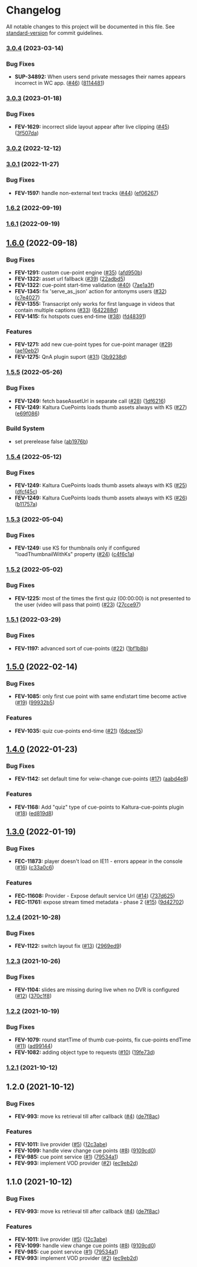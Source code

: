 # Changelog

All notable changes to this project will be documented in this file. See [standard-version](https://github.com/conventional-changelog/standard-version) for commit guidelines.

### [3.0.4](https://github.com/kaltura/playkit-js-kaltura-cuepoints/compare/v3.0.3...v3.0.4) (2023-03-14)


### Bug Fixes

* **SUP-34892:** When users send private messages their names appears incorrect in WC app. ([#46](https://github.com/kaltura/playkit-js-kaltura-cuepoints/issues/46)) ([8114481](https://github.com/kaltura/playkit-js-kaltura-cuepoints/commit/8114481))



### [3.0.3](https://github.com/kaltura/playkit-js-kaltura-cuepoints/compare/v3.0.2...v3.0.3) (2023-01-18)


### Bug Fixes

* **FEV-1629:** incorrect slide layout appear after live clipping ([#45](https://github.com/kaltura/playkit-js-kaltura-cuepoints/issues/45)) ([3f507da](https://github.com/kaltura/playkit-js-kaltura-cuepoints/commit/3f507da))



### [3.0.2](https://github.com/kaltura/playkit-js-kaltura-cuepoints/compare/v3.0.1...v3.0.2) (2022-12-12)



### [3.0.1](https://github.com/kaltura/playkit-js-kaltura-cuepoints/compare/v3.0.0...v3.0.1) (2022-11-27)


### Bug Fixes

* **FEV-1597:** handle non-external text tracks ([#44](https://github.com/kaltura/playkit-js-kaltura-cuepoints/issues/44)) ([ef06267](https://github.com/kaltura/playkit-js-kaltura-cuepoints/commit/ef06267))



### [1.6.2](https://github.com/kaltura/playkit-js-kaltura-cuepoints/compare/v1.6.1...v1.6.2) (2022-09-19)



### [1.6.1](https://github.com/kaltura/playkit-js-kaltura-cuepoints/compare/v1.6.0...v1.6.1) (2022-09-19)



## [1.6.0](https://github.com/kaltura/playkit-js-kaltura-cuepoints/compare/v1.5.5...v1.6.0) (2022-09-18)


### Bug Fixes

* **FEV-1291:** custom cue-point engine ([#35](https://github.com/kaltura/playkit-js-kaltura-cuepoints/issues/35)) ([afd950b](https://github.com/kaltura/playkit-js-kaltura-cuepoints/commit/afd950b))
* **FEV-1322:** asset url fallback ([#39](https://github.com/kaltura/playkit-js-kaltura-cuepoints/issues/39)) ([22adbd5](https://github.com/kaltura/playkit-js-kaltura-cuepoints/commit/22adbd5))
* **FEV-1322:** cue-point start-time validation ([#40](https://github.com/kaltura/playkit-js-kaltura-cuepoints/issues/40)) ([7ae1a3f](https://github.com/kaltura/playkit-js-kaltura-cuepoints/commit/7ae1a3f))
* **FEV-1345:** fix 'serve_as_json' action for antonyms users ([#32](https://github.com/kaltura/playkit-js-kaltura-cuepoints/issues/32)) ([c7e4027](https://github.com/kaltura/playkit-js-kaltura-cuepoints/commit/c7e4027))
* **FEV-1355:** Transacript only works for first language in videos that contain multiple captions ([#33](https://github.com/kaltura/playkit-js-kaltura-cuepoints/issues/33)) ([642288d](https://github.com/kaltura/playkit-js-kaltura-cuepoints/commit/642288d))
* **FEV-1415:** fix hotspots cues end-time ([#38](https://github.com/kaltura/playkit-js-kaltura-cuepoints/issues/38)) ([fd48391](https://github.com/kaltura/playkit-js-kaltura-cuepoints/commit/fd48391))


### Features

* **FEV-1271:** add new cue-point types for cue-point manager ([#29](https://github.com/kaltura/playkit-js-kaltura-cuepoints/issues/29)) ([ae10eb2](https://github.com/kaltura/playkit-js-kaltura-cuepoints/commit/ae10eb2))
* **FEV-1275:** QnA plugin suport ([#31](https://github.com/kaltura/playkit-js-kaltura-cuepoints/issues/31)) ([3b9238d](https://github.com/kaltura/playkit-js-kaltura-cuepoints/commit/3b9238d))



### [1.5.5](https://github.com/kaltura/playkit-js-kaltura-cuepoints/compare/v1.5.4...v1.5.5) (2022-05-26)


### Bug Fixes

* **FEV-1249:** fetch baseAssetUrl in separate call ([#28](https://github.com/kaltura/playkit-js-kaltura-cuepoints/issues/28)) ([1df6216](https://github.com/kaltura/playkit-js-kaltura-cuepoints/commit/1df6216))
* **FEV-1249:** Kaltura CuePoints loads thumb assets always with KS ([#27](https://github.com/kaltura/playkit-js-kaltura-cuepoints/issues/27)) ([e69f086](https://github.com/kaltura/playkit-js-kaltura-cuepoints/commit/e69f086))


### Build System

* set prerelease false ([ab1976b](https://github.com/kaltura/playkit-js-kaltura-cuepoints/commit/ab1976b))



### [1.5.4](https://github.com/kaltura/playkit-js-kaltura-cuepoints/compare/v1.5.3...v1.5.4) (2022-05-12)


### Bug Fixes

* **FEV-1249:** Kaltura CuePoints loads thumb assets always with KS ([#25](https://github.com/kaltura/playkit-js-kaltura-cuepoints/issues/25)) ([dfcf45c](https://github.com/kaltura/playkit-js-kaltura-cuepoints/commit/dfcf45c))
* **FEV-1249:** Kaltura CuePoints loads thumb assets always with KS ([#26](https://github.com/kaltura/playkit-js-kaltura-cuepoints/issues/26)) ([b11757a](https://github.com/kaltura/playkit-js-kaltura-cuepoints/commit/b11757a))



### [1.5.3](https://github.com/kaltura/playkit-js-kaltura-cuepoints/compare/v1.5.2...v1.5.3) (2022-05-04)


### Bug Fixes

* **FEV-1249:** use KS for thumbnails only if configured "loadThumbnailWithKs" property ([#24](https://github.com/kaltura/playkit-js-kaltura-cuepoints/issues/24)) ([c4f6c1a](https://github.com/kaltura/playkit-js-kaltura-cuepoints/commit/c4f6c1a))



### [1.5.2](https://github.com/kaltura/playkit-js-kaltura-cuepoints/compare/v1.5.1...v1.5.2) (2022-05-02)


### Bug Fixes

* **FEV-1225:** most of the times the first quiz (00:00:00) is not presented to the user (video will pass that point) ([#23](https://github.com/kaltura/playkit-js-kaltura-cuepoints/issues/23)) ([27cce97](https://github.com/kaltura/playkit-js-kaltura-cuepoints/commit/27cce97))



### [1.5.1](https://github.com/kaltura/playkit-js-kaltura-cuepoints/compare/v1.5.0...v1.5.1) (2022-03-29)


### Bug Fixes

* **FEV-1197:** advanced sort of cue-points ([#22](https://github.com/kaltura/playkit-js-kaltura-cuepoints/issues/22)) ([1bf1b8b](https://github.com/kaltura/playkit-js-kaltura-cuepoints/commit/1bf1b8b))



## [1.5.0](https://github.com/kaltura/playkit-js-kaltura-cuepoints/compare/v1.4.0...v1.5.0) (2022-02-14)


### Bug Fixes

* **FEV-1085:** only first cue point with same end\start time become active  ([#19](https://github.com/kaltura/playkit-js-kaltura-cuepoints/issues/19)) ([99932b5](https://github.com/kaltura/playkit-js-kaltura-cuepoints/commit/99932b5))


### Features

* **FEV-1035:** quiz cue-points end-time ([#21](https://github.com/kaltura/playkit-js-kaltura-cuepoints/issues/21)) ([6dcee15](https://github.com/kaltura/playkit-js-kaltura-cuepoints/commit/6dcee15))



## [1.4.0](https://github.com/kaltura/playkit-js-kaltura-cuepoints/compare/v1.3.0...v1.4.0) (2022-01-23)


### Bug Fixes

* **FEV-1142:** set default time for veiw-change cue-points ([#17](https://github.com/kaltura/playkit-js-kaltura-cuepoints/issues/17)) ([aabd4e8](https://github.com/kaltura/playkit-js-kaltura-cuepoints/commit/aabd4e8))


### Features

* **FEV-1168:** Add "quiz" type of cue-points to Kaltura-cue-points plugin ([#18](https://github.com/kaltura/playkit-js-kaltura-cuepoints/issues/18)) ([ed819d8](https://github.com/kaltura/playkit-js-kaltura-cuepoints/commit/ed819d8))



## [1.3.0](https://github.com/kaltura/playkit-js-kaltura-cuepoints/compare/v1.2.4...v1.3.0) (2022-01-19)


### Bug Fixes

* **FEC-11873:** player doesn't load on IE11 - errors appear in the console ([#16](https://github.com/kaltura/playkit-js-kaltura-cuepoints/issues/16)) ([c33a0c6](https://github.com/kaltura/playkit-js-kaltura-cuepoints/commit/c33a0c6))


### Features

* **FEC-11608:** Provider - Expose default service Url ([#14](https://github.com/kaltura/playkit-js-kaltura-cuepoints/issues/14)) ([737d625](https://github.com/kaltura/playkit-js-kaltura-cuepoints/commit/737d625))
* **FEC-11761:** expose stream timed metadata - phase 2 ([#15](https://github.com/kaltura/playkit-js-kaltura-cuepoints/issues/15)) ([9d42702](https://github.com/kaltura/playkit-js-kaltura-cuepoints/commit/9d42702))



### [1.2.4](https://github.com/kaltura/playkit-js-kaltura-cuepoints/compare/v1.2.3...v1.2.4) (2021-10-28)


### Bug Fixes

* **FEV-1122:** switch layout fix ([#13](https://github.com/kaltura/playkit-js-kaltura-cuepoints/issues/13)) ([2969ed9](https://github.com/kaltura/playkit-js-kaltura-cuepoints/commit/2969ed9))



### [1.2.3](https://github.com/kaltura/playkit-js-kaltura-cuepoints/compare/v1.2.2...v1.2.3) (2021-10-26)


### Bug Fixes

* **FEV-1104:** slides are missing during live when no DVR is configured ([#12](https://github.com/kaltura/playkit-js-kaltura-cuepoints/issues/12)) ([370c1f8](https://github.com/kaltura/playkit-js-kaltura-cuepoints/commit/370c1f8))



### [1.2.2](https://github.com/kaltura/playkit-js-kaltura-cuepoints/compare/v1.2.1...v1.2.2) (2021-10-19)


### Bug Fixes

* **FEV-1079:** round startTime of thumb cue-points, fix cue-points endTime ([#11](https://github.com/kaltura/playkit-js-kaltura-cuepoints/issues/11)) ([ad99144](https://github.com/kaltura/playkit-js-kaltura-cuepoints/commit/ad99144))
* **FEV-1082:** adding object type to requests ([#10](https://github.com/kaltura/playkit-js-kaltura-cuepoints/issues/10)) ([19fe73d](https://github.com/kaltura/playkit-js-kaltura-cuepoints/commit/19fe73d))



### [1.2.1](https://github.com/kaltura/playkit-js-kaltura-cuepoints/compare/v1.2.0...v1.2.1) (2021-10-12)



## 1.2.0 (2021-10-12)


### Bug Fixes

* **FEV-993:** move ks retrieval till after callback ([#4](https://github.com/kaltura/playkit-js-kaltura-cuepoints/issues/4)) ([de7f8ac](https://github.com/kaltura/playkit-js-kaltura-cuepoints/commit/de7f8ac))


### Features

* **FEV-1011:** live provider ([#5](https://github.com/kaltura/playkit-js-kaltura-cuepoints/issues/5)) ([12c3abe](https://github.com/kaltura/playkit-js-kaltura-cuepoints/commit/12c3abe))
* **FEV-1099:** handle view change cue points ([#8](https://github.com/kaltura/playkit-js-kaltura-cuepoints/issues/8)) ([9109cd0](https://github.com/kaltura/playkit-js-kaltura-cuepoints/commit/9109cd0))
* **FEV-985:** cue point service ([#1](https://github.com/kaltura/playkit-js-kaltura-cuepoints/issues/1)) ([79534a1](https://github.com/kaltura/playkit-js-kaltura-cuepoints/commit/79534a1))
* **FEV-993:** implement VOD provider ([#2](https://github.com/kaltura/playkit-js-kaltura-cuepoints/issues/2)) ([ec9eb2d](https://github.com/kaltura/playkit-js-kaltura-cuepoints/commit/ec9eb2d))



## 1.1.0 (2021-10-12)


### Bug Fixes

* **FEV-993:** move ks retrieval till after callback ([#4](https://github.com/kaltura/playkit-js-kaltura-cuepoints/issues/4)) ([de7f8ac](https://github.com/kaltura/playkit-js-kaltura-cuepoints/commit/de7f8ac))


### Features

* **FEV-1011:** live provider ([#5](https://github.com/kaltura/playkit-js-kaltura-cuepoints/issues/5)) ([12c3abe](https://github.com/kaltura/playkit-js-kaltura-cuepoints/commit/12c3abe))
* **FEV-1099:** handle view change cue points ([#8](https://github.com/kaltura/playkit-js-kaltura-cuepoints/issues/8)) ([9109cd0](https://github.com/kaltura/playkit-js-kaltura-cuepoints/commit/9109cd0))
* **FEV-985:** cue point service ([#1](https://github.com/kaltura/playkit-js-kaltura-cuepoints/issues/1)) ([79534a1](https://github.com/kaltura/playkit-js-kaltura-cuepoints/commit/79534a1))
* **FEV-993:** implement VOD provider ([#2](https://github.com/kaltura/playkit-js-kaltura-cuepoints/issues/2)) ([ec9eb2d](https://github.com/kaltura/playkit-js-kaltura-cuepoints/commit/ec9eb2d))
